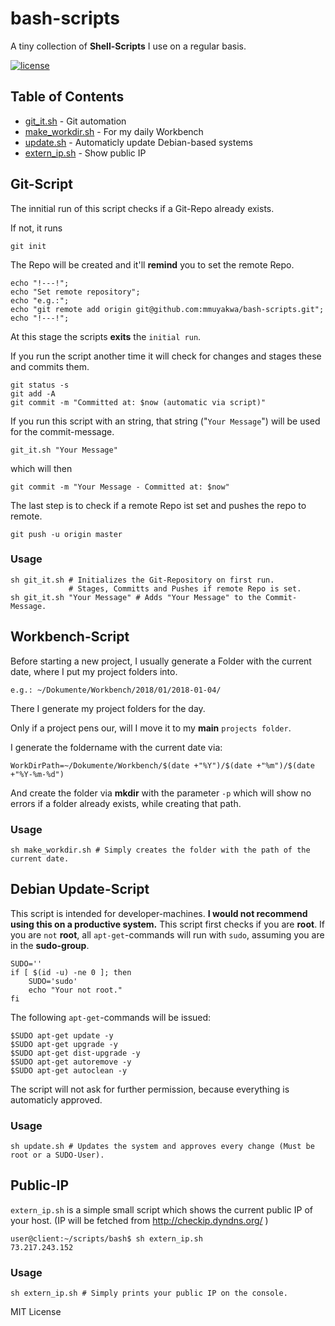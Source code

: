 # bash-scripts

A tiny collection of **Shell-Scripts** I use on a regular basis.

[![license](https://img.shields.io/github/license/mashape/apistatus.svg?style=plastic)](https://github.com/mmuyakwa/bash-scripts/blob/master/LICENSE)

## Table of Contents

<!-- toc -->

* [git_it.sh](#git-script) - Git automation
* [make_workdir.sh](#workbench-script) - For my daily Workbench
* [update.sh](#debian-update-script) - Automaticly update Debian-based systems
* [extern_ip.sh](#public-ip) - Show public IP

<!-- toc stop -->

## Git-Script

The innitial run of this script checks if a Git-Repo already exists.

If not, it runs

    git init

The Repo will be created and it'll **remind** you to set the remote Repo.

    echo "!---!";
    echo "Set remote repository";
    echo "e.g.:";
    echo "git remote add origin git@github.com:mmuyakwa/bash-scripts.git";
    echo "!---!";

At this stage the scripts **exits** the `initial run`.

If you run the script another time it will check for changes and stages these and commits them.

    git status -s
    git add -A
    git commit -m "Committed at: $now (automatic via script)"

If you run this script with an string, that string ("`Your Message`") will be used for the commit-message.

    git_it.sh "Your Message"

which will then

    git commit -m "Your Message - Committed at: $now"

The last step is to check if a remote Repo ist set and pushes the repo to remote.

    git push -u origin master

### Usage

    sh git_it.sh # Initializes the Git-Repository on first run.
                 # Stages, Committs and Pushes if remote Repo is set.
    sh git_it.sh "Your Message" # Adds "Your Message" to the Commit-Message.

## Workbench-Script

Before starting a new project, I usually generate a Folder with the current date, where I put my project folders into.

    e.g.: ~/Dokumente/Workbench/2018/01/2018-01-04/

There I generate my project folders for the day.

Only if a project pens our, will I move it to my **main** `projects folder`.

I generate the foldername with the current date via:

    WorkDirPath=~/Dokumente/Workbench/$(date +"%Y")/$(date +"%m")/$(date +"%Y-%m-%d")

And create the folder via **mkdir** with the parameter `-p` which will show no errors if a folder already exists, while creating that path.

### Usage

    sh make_workdir.sh # Simply creates the folder with the path of the current date.

## Debian Update-Script

This script is intended for developer-machines.
**I would not recommend using this on a productive system.**
This script first checks if you are **root**.
If you are `not` **root**, all `apt-get`-commands will run with `sudo`, assuming you are in the **sudo-group**.

    SUDO=''
    if [ $(id -u) -ne 0 ]; then
        SUDO='sudo'
        echo "Your not root."
    fi

The following `apt-get`-commands will be issued:

    $SUDO apt-get update -y
    $SUDO apt-get upgrade -y
    $SUDO apt-get dist-upgrade -y
    $SUDO apt-get autoremove -y
    $SUDO apt-get autoclean -y

The script will not ask for further permission, because everything is automaticly approved.

### Usage

    sh update.sh # Updates the system and approves every change (Must be root or a SUDO-User).

## Public-IP

`extern_ip.sh` is a simple small script which shows the current public IP of your host. (IP will be fetched from http://checkip.dyndns.org/ )

    user@client:~/scripts/bash$ sh extern_ip.sh
    73.217.243.152

### Usage

    sh extern_ip.sh # Simply prints your public IP on the console.

MIT License